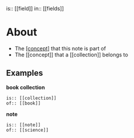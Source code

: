 ---
---
is:: [[field]]
in:: [[fields]]

# About
- The [[concept]](s) that this note is part of
- The [[concept]] that a [[collection]] belongs to

## Examples
**book collection**
```
is:: [[collection]]
of:: [[book]]
```

**note**
```
is:: [[note]]
of:: [[science]]
```

